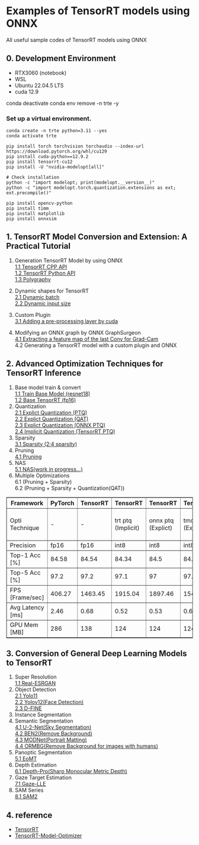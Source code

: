 # Examples of TensorRT models using ONNX

All useful sample codes of TensorRT models using ONNX


## 0. Development Environment

- RTX3060 (notebook)
- WSL 
- Ubuntu 22.04.5 LTS
- cuda 12.9

conda deactivate 
conda env remove -n trte -y 
### Set up a virtual environment.
  ```
  conda create -n trte python=3.11 --yes 
  conda activate trte

  pip install torch torchvision torchaudio --index-url https://download.pytorch.org/whl/cu129
  pip install cuda-python==12.9.2
  pip install tensorrt-cu12
  pip install -U "nvidia-modelopt[all]"

  # Check installation 
  python -c "import modelopt; print(modelopt.__version__)"
  python -c "import modelopt.torch.quantization.extensions as ext; ext.precompile()"

  pip install opencv-python
  pip install timm
  pip install matplotlib
  pip install onnxsim
  ```

## 1. TensorRT Model Conversion and Extension: A Practical Tutorial

1. Generation TensorRT Model by using ONNX  
   [1.1 TensorRT CPP API](practical_tutorial/timm_to_trt_cpp/README.md)  
   [1.2 TensorRT Python API](practical_tutorial/timm_to_trt_python1/README.md)  
   [1.3 Polygraphy](practical_tutorial/timm_to_trt_python2/README.md)

2. Dynamic shapes for TensorRT  
   [2.1 Dynamic batch](practical_tutorial/dynamic_batch_trt/README.md)  
   [2.2 Dynamic input size](practical_tutorial/dynamic_input_size_trt/README.md)

3. Custom Plugin  
   [3.1 Adding a pre-processing layer by cuda](practical_tutorial/custom_layer/README.md)

4. Modifying an ONNX graph by ONNX GraphSurgeon  
   [4.1 Extracting a feature map of the last Conv for Grad-Cam](practical_tutorial/gradcam_trt/README.md)  
   4.2 Generating a TensorRT model with a custom plugin and ONNX

## 2. Advanced Optimization Techniques for TensorRT Inference

1. Base model train & convert       
   [1.1 Train Base Model (resnet18)](optimization_techniques/base_model/README.md)  
   [1.2 Base TensorRT (fp16)](optimization_techniques/base_trt/README.md)  
2. Quantization     
   [2.1 Explict Quantization (PTQ)](optimization_techniques/tmo_ptq/README.md)  
   [2.2 Explict Quantization (QAT)](optimization_techniques/tmo_qat/README.md)  
   [2.3 Explict Quantization (ONNX PTQ)](optimization_techniques/tmo_moq/README.md)  
   [2.4 Implicit Quantization (TensorRT PTQ)](optimization_techniques/trt_ptq/README.md) 
3. Sparsity     
   [3.1 Sparsity (2:4 sparsity)](optimization_techniques/tmo_sparsity/README.md)  
4. Pruning     
   [4.1 Pruning](optimization_techniques/tmo_pruning/README.md)  
5. NAS  
   [5.1 NAS(work in progress...)](optimization_techniques/tmo_nas/README.md)  
6. Multiple Optimizations      
  6.1 (Pruning + Sparsity)   
  6.2 (Pruning + Sparsity + Quantization(QAT))   

<table border="1" cellspacing="0" cellpadding="4">
  <thead>
    <tr>
      <th>Framework</th>
      <th>PyTorch</th>
      <th>TensorRT</th>
      <th>TensorRT</th>
      <th>TensorRT</th>
      <th>TensorRT</th>
      <th>TensorRT</th>
      <th>TensorRT</th>
      <th>TensorRT</th>
    </tr>
  </thead>
  <tbody>
      <tr>
      <td>Opti Technique</td>
      <td>-</td>
      <td>-</td>
      <td>trt ptq (Implicit)</td>
      <td>onnx ptq (Explict)</td>
      <td>tmo ptq (Explict)</td>
      <td>tmo qat (Explict)</td>
      <td>tmo sparsity</td>
      <td>tmo pruning (flops 80%)</td>
    </tr>
    <tr>
      <td>Precision</td>
      <td>fp16</td>
      <td>fp16</td>
      <td>int8</td>
      <td>int8</td>
      <td>int8</td>
      <td>int8</td>
      <td>fp16</td>
      <td>fp16</td>
    </tr>
    <tr>
      <td>Top-1 Acc [%]</td>
      <td>84.58</td>
      <td>84.54</td>
      <td>84.34</td>
      <td>84.5</td>
      <td>84.2</td>
      <td>84.42</td>
      <td>83.28</td>
      <td>82.76</td>
    </tr>
    <tr>
      <td>Top-5 Acc [%]</td>
      <td>97.2</td>
      <td>97.2</td>
      <td>97.1</td>
      <td>97</td>
      <td>97.06</td>
      <td>97.1</td>
      <td>96.72</td>
      <td>96.42</td>
    </tr>
    <tr>
      <td>FPS [Frame/sec]</td>
      <td>406.27</td>
      <td>1463.45</td>
      <td>1915.04</td>
      <td>1897.46</td>
      <td>1542.34</td>
      <td>1572.81</td>
      <td>1483.85</td>
      <td>1573.2</td>
    </tr>
    <tr>
      <td>Avg Latency [ms]</td>
      <td>2.46</td>
      <td>0.68</td>
      <td>0.52</td>
      <td>0.53</td>
      <td>0.65</td>
      <td>0.64</td>
      <td>0.67</td>
      <td>0.64</td>
    </tr>
    <tr>
      <td>GPU Mem [MB]</td>
      <td>286</td>
      <td>138</td>
      <td>124</td>
      <td>124</td>
      <td>124</td>
      <td>138</td>
      <td>138</td>
      <td>130</td>
    </tr>
  </tbody>
</table>

## 3. Conversion of General Deep Learning Models to TensorRT

1. Super Resolution  
  [1.1 Real-ESRGAN](general_models/Real-ESRGAN/README.md)
2. Object Detection  
  [2.1 Yolo11](general_models/Yolo11/README.md)   
  [2.2 Yolov12(Face Detection)](general_models/Yolov12/README.md)   
  [2.3 D-FINE](general_models/D-FINE/README.md)   
3. Instance Segmentation
4. Semantic Segmentation   
  [4.1 U-2-Net(Sky Segmentation)](general_models/U-2-Net/README.md)  
  [4.2 BEN2(Remove Background)](general_models/BEN2/README.md)  
  [4.3 MODNet(Portrait Matting)](general_models/MODNet/README.md)  
  [4.4 ORMBG(Remove Background for images with humans)](general_models/ORMBG/README.md)
5. Panoptic Segmentation   
  [5.1 EoMT](general_models/EoMT/README.md)   
6. Depth Estimation  
  [6.1 Depth-Pro(Sharp Monocular Metric Depth)](general_models/Depth-Pro/README.md)   
7. Gaze Target Estimation   
  [7.1 Gaze-LLE](general_models/Gaze-LLE/README.md)   
8. SAM Series   
  [8.1 SAM2](general_models/SAM2/README.md)   


## 4. reference

- [TensorRT](https://github.com/NVIDIA/TensorRT)
- [TensorRT-Model-Optimizer](https://github.com/NVIDIA/TensorRT-Model-Optimizer)
